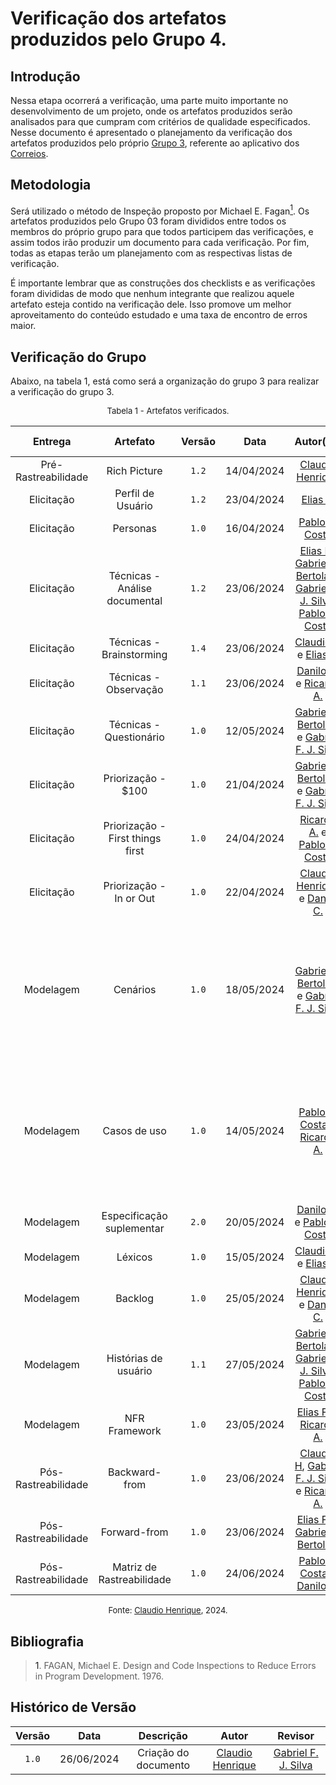 # Verificação dos artefatos produzidos pelo Grupo 4.

## Introdução

Nessa etapa ocorrerá a verificação, uma parte muito importante no desenvolvimento de um projeto, onde os artefatos produzidos serão analisados para que cumpram com critérios de qualidade especificados. Nesse documento é apresentado o planejamento da verificação dos artefatos produzidos pelo próprio [Grupo 3](https://requisitos-de-software.github.io/2024.1-Correios/), referente ao aplicativo dos [Correios](https://www.correios.com.br).


## Metodologia

Será utilizado o método de Inspeção proposto por Michael E. Fagan<a href="#ref1"><sup>1</sup></a>. Os artefatos produzidos pelo Grupo 03 foram divididos entre todos os membros do próprio grupo para que todos participem das verificações, e assim todos irão produzir um documento para cada verificação. Por fim, todas as etapas terão um planejamento com as respectivas listas de verificação.

É importante lembrar que as construções dos checklists e as verificações foram divididas de modo que nenhum integrante que realizou aquele artefato esteja contido na verificação dele. Isso promove um melhor aproveitamento do conteúdo estudado e uma taxa de encontro de erros maior.

## Verificação do Grupo

Abaixo, na tabela 1, está como será a organização do grupo 3 para realizar a verificação do grupo 3.

<font size="2"><p style="text-align: center">Tabela 1 - Artefatos verificados.</p></font>

|Entrega|Artefato|Versão|Data|Autor(es)|Verificado por|
|:---:|:--:|:----:|:----:|:----:|:----:|
|Pré-Rastreabilidade| Rich Picture | `1.2`|14/04/2024| [Claudio Henrique][ClaudioGH] | [Elias F.][EliasGH]|
|Elicitação| Perfil de Usuário	 | `1.2`|23/04/2024|[Elias F.][EliasGH] |  [Danilo C.][DaniloGH]|
|Elicitação| Personas | `1.0`|16/04/2024|  [Pablo S. Costa][PabloGH] | [Claudio H][ClaudioGH] |
|Elicitação| Técnicas - Análise documental | `1.2`|23/06/2024| [Elias F.][EliasGH], [Gabriel B. Bertolazi][GabrielBGH], [Gabriel F. J. Silva][GabrielFGH], [Pablo S. Costa][PabloGH] |[Claudio H.][ClaudioGH] | 
|Elicitação| Técnicas - Brainstorming		 | `1.4`|23/06/2024| [Claudio H][ClaudioGH] e  [Elias F.][EliasGH] | [Gabriel F. J. Silva][GabrielFGH]|
|Elicitação| Técnicas - Observação | `1.1`|23/06/2024| [Danilo C.][DaniloGH] e [Ricardo A.][RicardoGH] | [Gabriel B. Bertolazi][GabrielBGH]|
|Elicitação| Técnicas - Questionário | `1.0`|12/05/2024|  [Gabriel B. Bertolazi][GabrielBGH] e [Gabriel F. J. Silva][GabrielFGH] | [Pablo S. Costa][PabloGH] |
|Elicitação| Priorização - $100	 | `1.0`|21/04/2024|  [Gabriel B. Bertolazi][GabrielBGH] e [Gabriel F. J. Silva][GabrielFGH] |[Ricardo A.][RicardoGH] |
|Elicitação|Priorização - First things first | `1.0`|24/04/2024|  [Ricardo A.][RicardoGH] e [Pablo S. Costa][PabloGH]  |  [Gabriel F. J. Silva][GabrielFGH]  |
|Elicitação| Priorização - In or Out | `1.0`|22/04/2024|  [Claudio Henrique][ClaudioGH]  e [Danilo C.][DaniloGH] | [Gabriel B. Bertolazi][GabrielBGH] |
|Modelagem| Cenários | `1.0`|18/05/2024| [Gabriel B. Bertolazi][GabrielBGH] e [Gabriel F. J. Silva][GabrielFGH] |[Claudio H.][ClaudioGH], [Elias F.][EliasGH], [Danilo C.][DaniloGH] [Gabriel B. Bertolazi][GabrielBGH], [Gabriel F. J. Silva][GabrielFGH], [Pablo S. Costa][PabloGH] e [Ricardo A.][RicardoGH] |
|Modelagem| Casos de uso | `1.0`|14/05/2024| [Pablo S. Costa][PabloGH] e [Ricardo A.][RicardoGH] |[Claudio H.][ClaudioGH], [Elias F.][EliasGH], [Danilo C.][DaniloGH], [Gabriel B. Bertolazi][GabrielBGH], [Gabriel F. J. Silva][GabrielFGH], [Pablo S. Costa][PabloGH] e [Ricardo A.][RicardoGH] |
|Modelagem| Especificação suplementar | `2.0`|20/05/2024|[Danilo C.][DaniloGH] e [Pablo S. Costa][PabloGH] | [Ricardo A.][RicardoGH] |
|Modelagem| Léxicos | `1.0`|15/05/2024| [Claudio H][ClaudioGH] e  [Elias F.][EliasGH] | [Danilo C.][DaniloGH] |
|Modelagem| Backlog | `1.0`|25/05/2024| [Claudio Henrique][ClaudioGH]  e [Danilo C.][DaniloGH]  |   [Pablo S. Costa][PabloGH]  |
|Modelagem| Histórias de usuário | `1.1`|27/05/2024|  [Gabriel B. Bertolazi][GabrielBGH], [Gabriel F. J. Silva][GabrielFGH], [Pablo S. Costa][PabloGH]|  [Ricardo A.][RicardoGH]  |
|Modelagem| NFR Framework | `1.0`|23/05/2024|  [Elias F.][EliasGH] e [Ricardo A.][RicardoGH] | [Pablo S. Costa][PabloGH] |
|Pós-Rastreabilidade| Backward-from	 | `1.0`|23/06/2024| [Claudio H][ClaudioGH], [Gabriel F. J. Silva][GabrielFGH] e  [Ricardo A.][RicardoGH] | [Danilo C.][DaniloGH]  |
|Pós-Rastreabilidade| Forward-from	 | `1.0`|23/06/2024| [Elias F.][EliasGH] e [Gabriel B. Bertolazi][GabrielBGH]  | [Pablo S. Costa][PabloGH] |
|Pós-Rastreabilidade| Matriz de Rastreabilidade | `1.0`|24/06/2024| [Pablo S. Costa][PabloGH] e [Danilo C.][DaniloGH] |  [Elias F.][EliasGH]  |

<font size="2"><p style="text-align: center">Fonte: [Claudio Henrique][ClaudioGH], 2024.</p></font>

## Bibliografia

> <a id="ref1">1</a>. FAGAN, Michael E. Design and Code Inspections to Reduce Errors in Program Development. 1976.


## Histórico de Versão

| Versão | Data | Descrição | Autor | Revisor
|:-:|:-:|:-:|:-:|:-:|
|`1.0`| 26/06/2024 | Criação do documento| [Claudio Henrique][ClaudioGH] | [Gabriel F. J. Silva][GabrielFGH] |

[ClaudioGH]: https://github.com/claudiohsc
[DaniloGH]: https://github.com/Danilo-Carvalho-Antunes
[EliasGH]: https://github.com/EliasOliver21
[GabrielBGH]: https://github.com/Bertolazi
[GabrielFGH]: https://github.com/MMcLovin
[PabloGH]: https://github.com/pabloheika
[RicardoGH]: https://www.github.com/avmricardo
